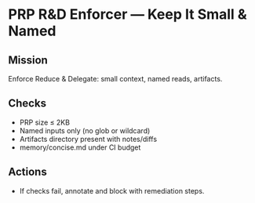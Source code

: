 # PRP R&D Enforcer — Keep It Small & Named
## Mission
Enforce Reduce & Delegate: small context, named reads, artifacts.

## Checks
- PRP size ≤ 2KB
- Named inputs only (no glob or wildcard)
- Artifacts directory present with notes/diffs
- memory/concise.md under CI budget

## Actions
- If checks fail, annotate and block with remediation steps.
